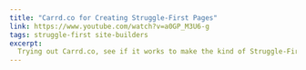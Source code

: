 ```yaml
---
title: "Carrd.co for Creating Struggle-First Pages"
link: https://www.youtube.com/watch?v=a0GP_M3U6-g
tags: struggle-first site-builders
excerpt:
  Trying out Carrd.co, see if it works to make the kind of Struggle-First pages I like to make
---
```


